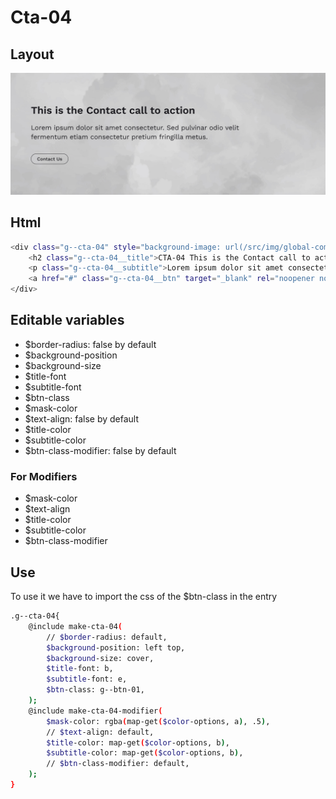 # Cta-04

## Layout

![alt text][cta-04]

[cta-04]: /src/img/global-components/cta/cta-04.jpg

## Html

```sh
<div class="g--cta-04" style="background-image: url(/src/img/global-components/card/card-bg-placeholder.jpg);">
    <h2 class="g--cta-04__title">CTA-04 This is the Contact call to action</h2>
    <p class="g--cta-04__subtitle">Lorem ipsum dolor sit amet consectetur. Sed pulvinar odio velit fermentum etiam consectetur pretium fringilla metus.</p>
    <a href="#" class="g--cta-04__btn" target="_blank" rel="noopener noreferrer">Contact Us</a>
</div>
```

## Editable variables

- $border-radius: false by default
- $background-position
- $background-size
- $title-font
- $subtitle-font
- $btn-class
- $mask-color
- $text-align: false by default
- $title-color
- $subtitle-color
- $btn-class-modifier: false by default

### For Modifiers

- $mask-color
- $text-align
- $title-color
- $subtitle-color
- $btn-class-modifier

## Use

To use it we have to import the css of the $btn-class in the entry

```sh
.g--cta-04{
    @include make-cta-04(
        // $border-radius: default,
        $background-position: left top,
        $background-size: cover,
        $title-font: b,
        $subtitle-font: e,
        $btn-class: g--btn-01,
    );
    @include make-cta-04-modifier(
        $mask-color: rgba(map-get($color-options, a), .5),
        // $text-align: default,
        $title-color: map-get($color-options, b),
        $subtitle-color: map-get($color-options, b),
        // $btn-class-modifier: default,
    );
}
```
